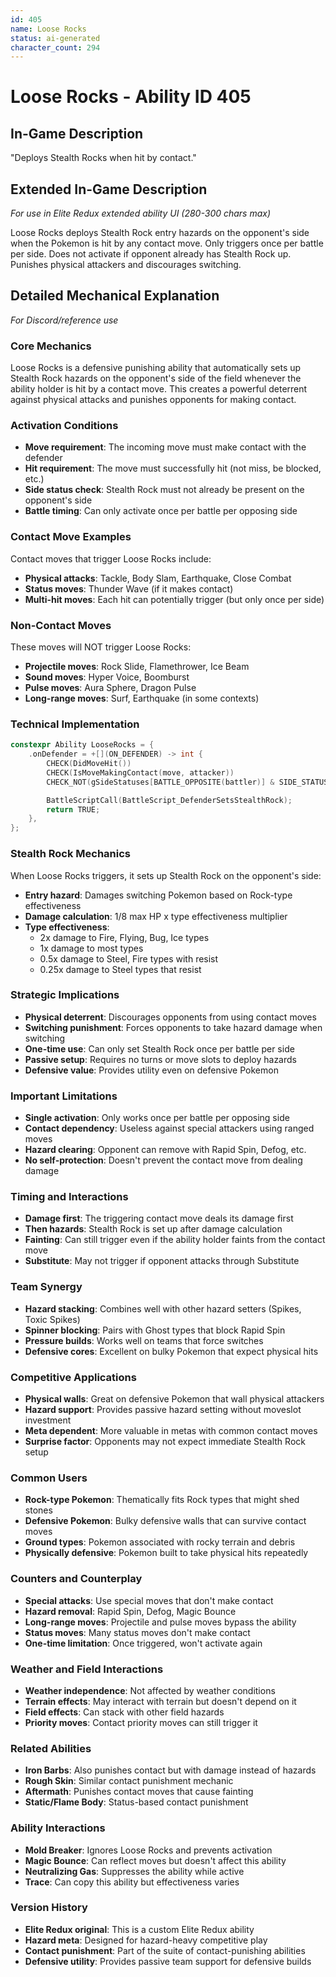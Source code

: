 ```yaml
---
id: 405
name: Loose Rocks
status: ai-generated
character_count: 294
---
```


# Loose Rocks - Ability ID 405

## In-Game Description
"Deploys Stealth Rocks when hit by contact."

## Extended In-Game Description
*For use in Elite Redux extended ability UI (280-300 chars max)*

Loose Rocks deploys Stealth Rock entry hazards on the opponent's side when the Pokemon is hit by any contact move. Only triggers once per battle per side. Does not activate if opponent already has Stealth Rock up. Punishes physical attackers and discourages switching.

## Detailed Mechanical Explanation
*For Discord/reference use*

### Core Mechanics
Loose Rocks is a defensive punishing ability that automatically sets up Stealth Rock hazards on the opponent's side of the field whenever the ability holder is hit by a contact move. This creates a powerful deterrent against physical attacks and punishes opponents for making contact.

### Activation Conditions
- **Move requirement**: The incoming move must make contact with the defender
- **Hit requirement**: The move must successfully hit (not miss, be blocked, etc.)
- **Side status check**: Stealth Rock must not already be present on the opponent's side
- **Battle timing**: Can only activate once per battle per opposing side

### Contact Move Examples
Contact moves that trigger Loose Rocks include:
- **Physical attacks**: Tackle, Body Slam, Earthquake, Close Combat
- **Status moves**: Thunder Wave (if it makes contact)
- **Multi-hit moves**: Each hit can potentially trigger (but only once per side)

### Non-Contact Moves
These moves will NOT trigger Loose Rocks:
- **Projectile moves**: Rock Slide, Flamethrower, Ice Beam
- **Sound moves**: Hyper Voice, Boomburst
- **Pulse moves**: Aura Sphere, Dragon Pulse
- **Long-range moves**: Surf, Earthquake (in some contexts)

### Technical Implementation
```cpp
constexpr Ability LooseRocks = {
    .onDefender = +[](ON_DEFENDER) -> int {
        CHECK(DidMoveHit())
        CHECK(IsMoveMakingContact(move, attacker))
        CHECK_NOT(gSideStatuses[BATTLE_OPPOSITE(battler)] & SIDE_STATUS_STEALTH_ROCK)

        BattleScriptCall(BattleScript_DefenderSetsStealthRock);
        return TRUE;
    },
};
```

### Stealth Rock Mechanics
When Loose Rocks triggers, it sets up Stealth Rock on the opponent's side:
- **Entry hazard**: Damages switching Pokemon based on Rock-type effectiveness
- **Damage calculation**: 1/8 max HP x type effectiveness multiplier
- **Type effectiveness**: 
  - 2x damage to Fire, Flying, Bug, Ice types
  - 1x damage to most types
  - 0.5x damage to Steel, Fire types with resist
  - 0.25x damage to Steel types that resist

### Strategic Implications
- **Physical deterrent**: Discourages opponents from using contact moves
- **Switching punishment**: Forces opponents to take hazard damage when switching
- **One-time use**: Can only set Stealth Rock once per battle per side
- **Passive setup**: Requires no turns or move slots to deploy hazards
- **Defensive value**: Provides utility even on defensive Pokemon

### Important Limitations
- **Single activation**: Only works once per battle per opposing side
- **Contact dependency**: Useless against special attackers using ranged moves
- **Hazard clearing**: Opponent can remove with Rapid Spin, Defog, etc.
- **No self-protection**: Doesn't prevent the contact move from dealing damage

### Timing and Interactions
- **Damage first**: The triggering contact move deals its damage first
- **Then hazards**: Stealth Rock is set up after damage calculation
- **Fainting**: Can still trigger even if the ability holder faints from the contact move
- **Substitute**: May not trigger if opponent attacks through Substitute

### Team Synergy
- **Hazard stacking**: Combines well with other hazard setters (Spikes, Toxic Spikes)
- **Spinner blocking**: Pairs with Ghost types that block Rapid Spin
- **Pressure builds**: Works well on teams that force switches
- **Defensive cores**: Excellent on bulky Pokemon that expect physical hits

### Competitive Applications
- **Physical walls**: Great on defensive Pokemon that wall physical attackers
- **Hazard support**: Provides passive hazard setting without moveslot investment
- **Meta dependent**: More valuable in metas with common contact moves
- **Surprise factor**: Opponents may not expect immediate Stealth Rock setup

### Common Users
- **Rock-type Pokemon**: Thematically fits Rock types that might shed stones
- **Defensive Pokemon**: Bulky defensive walls that can survive contact moves
- **Ground types**: Pokemon associated with rocky terrain and debris
- **Physically defensive**: Pokemon built to take physical hits repeatedly

### Counters and Counterplay
- **Special attacks**: Use special moves that don't make contact
- **Hazard removal**: Rapid Spin, Defog, Magic Bounce
- **Long-range moves**: Projectile and pulse moves bypass the ability
- **Status moves**: Many status moves don't make contact
- **One-time limitation**: Once triggered, won't activate again

### Weather and Field Interactions
- **Weather independence**: Not affected by weather conditions
- **Terrain effects**: May interact with terrain but doesn't depend on it
- **Field effects**: Can stack with other field hazards
- **Priority moves**: Contact priority moves can still trigger it

### Related Abilities
- **Iron Barbs**: Also punishes contact but with damage instead of hazards
- **Rough Skin**: Similar contact punishment mechanic
- **Aftermath**: Punishes contact moves that cause fainting
- **Static/Flame Body**: Status-based contact punishment

### Ability Interactions
- **Mold Breaker**: Ignores Loose Rocks and prevents activation
- **Magic Bounce**: Can reflect moves but doesn't affect this ability
- **Neutralizing Gas**: Suppresses the ability while active
- **Trace**: Can copy this ability but effectiveness varies

### Version History
- **Elite Redux original**: This is a custom Elite Redux ability
- **Hazard meta**: Designed for hazard-heavy competitive play
- **Contact punishment**: Part of the suite of contact-punishing abilities
- **Defensive utility**: Provides passive team support for defensive builds